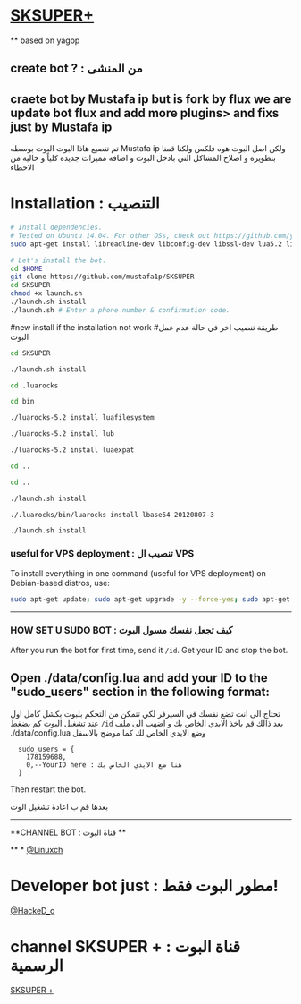 #                  [SKSUPER+](https://telegram.me/linuxch)


** based on yagop


## create bot ? : من المنشى
craete bot by Mustafa ip but is fork by flux
we are update bot flux and add more plugins> and fixs
just by Mustafa ip
----
تم تنصيع هاذا البوت البوت بوسطه Mustafa ip ولكن اصل البوت هوه فلكس
ولكنا قمنا بتطويره و اصلاح المشاكل التي بادخل البوت
و اضافه مميزات جديده كلياً و خالية من الاخطاء


# Installation : التنصيب

```sh
# Install dependencies.
# Tested on Ubuntu 14.04. For other OSs, check out https://github.com/yagop/telegram-bot/wiki/Installation
sudo apt-get install libreadline-dev libconfig-dev libssl-dev lua5.2 liblua5.2-dev lua-socket lua-sec lua-expat libevent-dev make unzip git redis-server autoconf g++ libjansson-dev libpython-dev expat libexpat1-dev

# Let's install the bot.
cd $HOME
git clone https://github.com/mustafa1p/SKSUPER
cd SKSUPER
chmod +x launch.sh
./launch.sh install
./launch.sh # Enter a phone number & confirmation code.
```
#new install if the installation not work
#طريقة تنصيب اخر في حالة عدم عمل البوت

```sh
cd SKSUPER

./launch.sh install

cd .luarocks

cd bin 

./luarocks-5.2 install luafilesystem

./luarocks-5.2 install lub

./luarocks-5.2 install luaexpat

cd ..

cd ..

./launch.sh install

./.luarocks/bin/luarocks install lbase64 20120807-3

./launch.sh install
```

### useful for VPS deployment : تنصيب ال VPS 
To install everything in one command (useful for VPS deployment) on Debian-based distros, use:
```sh
sudo apt-get update; sudo apt-get upgrade -y --force-yes; sudo apt-get dist-upgrade -y --force-yes; sudo apt-get install libreadline-dev libconfig-dev libssl-dev lua5.2 liblua5.2-dev lua-socket lua-sec lua-expat libevent-dev libjansson* libpython-dev make unzip git redis-server g++ autoconf -y --force-yes && git clone https://github.com/SEEDTEAM/TeleSeed.git -b supergroups && cd TeleSeed && chmod +x launch.sh && ./launch.sh install && ./launch.sh
```

* * *

### HOW SET U SUDO BOT : كيف تجعل نفسك مسول البوت

After you run the bot for first time, send it `/id`. Get your ID and stop the bot.

Open ./data/config.lua and add your ID to the "sudo_users" section in the following format:
----
تحتاج الى انت تضع نفسك في السيرفر لكي تتمكن من التحكم بلبوت بكشل كامل
اول عند تشغيل البوت كم بضغط `/id` 
بعد ذالك قم باخذ الايدي الخاص بك و اضهب الى ملف
./data/config.lua 
وضع الايدي الخاص لك كما موضح بالاسفل


```
  sudo_users = {
    178159688,
    0,--YourID here : هنا ضع الايدي الخاص بك
  }
```
Then restart the bot.

بعدها قم ب اعادة تشغيل الوت

* * *

**CHANNEL BOT : قناة البوت ** 

** * [@Linuxch](https://telegram.me/linuxch)

# Developer bot just : مطور البوت فقط!

[@HackeD_o](https://telegram.me/HackeD_o)

# channel SKSUPER + : قناة البوت الرسمية

[SKSUPER +](https://telegram.me/joinchat/Cp6ASD5SaCDEBtVH-ITElw)
